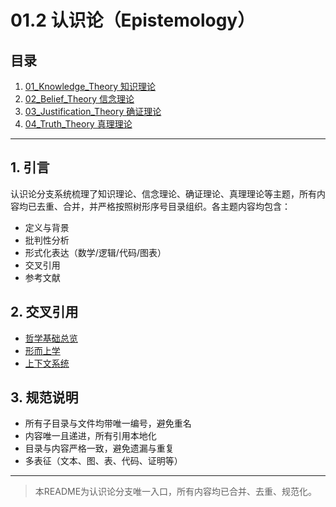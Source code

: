 # 01.2 认识论（Epistemology）

## 目录

1. [01_Knowledge_Theory 知识理论](./01_Knowledge_Theory.md)
2. [02_Belief_Theory 信念理论](./02_Belief_Theory.md)
3. [03_Justification_Theory 确证理论](./03_Justification_Theory.md)
4. [04_Truth_Theory 真理理论](./04_Truth_Theory.md)

---

## 1. 引言

认识论分支系统梳理了知识理论、信念理论、确证理论、真理理论等主题，所有内容均已去重、合并，并严格按照树形序号目录组织。各主题内容均包含：

- 定义与背景
- 批判性分析
- 形式化表达（数学/逻辑/代码/图表）
- 交叉引用
- 参考文献

## 2. 交叉引用

- [哲学基础总览](../README.md)
- [形而上学](../01_Metaphysics/README.md)
- [上下文系统](../../12_Context_System/README.md)

## 3. 规范说明

- 所有子目录与文件均带唯一编号，避免重名
- 内容唯一且递进，所有引用本地化
- 目录与内容严格一致，避免遗漏与重复
- 多表征（文本、图、表、代码、证明等）

---

> 本README为认识论分支唯一入口，所有内容均已合并、去重、规范化。
